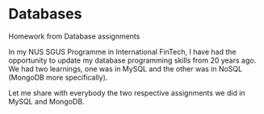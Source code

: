 # Databases
Homework from Database assignments

In my NUS SGUS Programme in International FinTech, I have had the opportunity to update my database programming skills from 20 years ago. We had two learnings, one was in MySQL and the other was in NoSQL (MongoDB more specifically).

Let me share with everybody the two respective assignments we did in MySQL and MongoDB.

